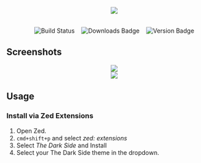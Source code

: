<div align="center"><img src="https://i.ibb.co/xfmZVX4/cold-smooth-tasty.jpg"/></div>


<br>
<div align="center">

<!-- BADGES_START -->
![Build Status](https://img.shields.io/badge/Zed-8A2BE2?style=for-the-badge&label=Built%20For&color=e5c07b&labelColor=363a4f) &nbsp;&nbsp; ![Downloads Badge](https://img.shields.io/badge/downloads-72.3K-df881d?style=for-the-badge&label=Downloads&labelColor=363a4f&color=df881d) &nbsp;&nbsp; ![Version Badge](https://img.shields.io/badge/version-0.3.0-8A2BE2?style=for-the-badge&label=Version&labelColor=363a4f&color=9a77cf)
<!-- BADGES_END -->


</div>

## Screenshots

<div align="center"><img src="https://i.ibb.co/ZmLbxsP/Screenshot-2024-02-25-at-11-28-52-AM.png"/></div>


<div align="center"><img src="https://i.ibb.co/f2SLdm4/Screenshot-2024-02-25-at-11-29-53-AM.png"/></div>


## Usage

### Install via Zed Extensions

1. Open Zed.
2. `cmd+shift+p` and select _zed: extensions_
3. Select _The Dark Side_ and Install
4. Select your The Dark Side theme in the dropdown.
